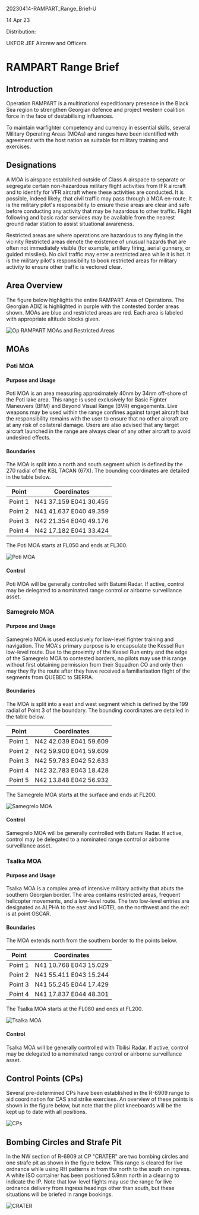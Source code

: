 20230414-RAMPART_Range_Brief-U

14 Apr 23

Distribution:

UKFOR JEF Aircrew and Officers

# RAMPART Range Brief

## Introduction

Operation RAMPART is a multinational expeditionary presence in the Black Sea region to strengthen Georgian defence and project western coalition force in the face of destabilising influences.

To maintain warfighter competency and currency in essential skills, several Military Operating Areas (MOAs) and ranges have been identified with agreement with the host nation as suitable for military training and exercises.

## Designations

A MOA is airspace established outside of Class A airspace to separate or segregate certain non-hazardous military flight activities from IFR aircraft and to identify for VFR aircraft where these activities are conducted.
It is possible, indeed likely, that civil traffic may pass through a MOA en-route.
It is the military pilot's responsibility to ensure these areas are clear and safe before conducting any activity that may be hazardous to other traffic.
Flight following and basic radar services may be available from the nearest ground radar station to assist situational awareness.

Restricted areas are where operations are hazardous to any flying in the vicinity
Restricted areas denote the existence of unusual hazards that are often not immediately visible (for example, artillery firing, aerial gunnery, or guided missiles).
No civil traffic may enter a restricted area while it is hot.
It is the military pilot's responsibility to book restricted areas for military activity to ensure other traffic is vectored clear.

## Area Overview

The figure below highlights the entire RAMPART Area of Operations.
The Georgian ADIZ is highlighted in purple with the contested border areas shown.
MOAs are blue and restricted areas are red.
Each area is labeled with appropriate altitude blocks given.

![Op RAMPART MOAs and Restricted Areas](Area.png)

## MOAs

### Poti MOA

#### Purpose and Usage

Poti MOA is an area measuring approximately 40nm by 34nm off-shore of the Poti lake area.
This range is used exclusively for Basic Fighter Maneuvers (BFM) and Beyond Visual Range (BVR) engagements.
Live weapons may be used within the range confines against target aircraft but the responsibility remains with the user to ensure that no other aircraft are at any risk of collateral damage.
Users are also advised that any target aircraft launched in the range are always clear of any other aircraft to avoid undesired effects.

#### Boundaries

The MOA is split into a north and south segment which is defined by the 270 radial of the KBL TACAN (67X).
The bounding coordinates are detailed in the table below.

| Point   | Coordinates            |
| ------- | ---------------------- |
| Point 1 | N41 37.159 E041 30.455 |
| Point 2 | N41 41.637 E040 49.359 |
| Point 3 | N42 21.354 E040 49.176 |
| Point 4 | N42 17.182 E041 33.424 |

The Poti MOA starts at FL050 and ends at FL300.

![Poti MOA](PotiMOA.png)

#### Control

Poti MOA will be generally controlled with Batumi Radar.
If active, control may be delegated to a nominated range control or airborne surveillance asset.

### Samegrelo MOA

#### Purpose and Usage

Samegrelo MOA is used exclusively for low-level fighter training and navigation.
The MOA's primary purpose is to encapsulate the Kessel Run low-level route.
Due to the proximity of the Kessel Run entry and the edge of the Samegrelo MOA to contested borders, no pilots may use this range without first obtaining permission from their Squadron CO and only then may they fly the route after they have received a familiarisation flight of the segments from QUEBEC to SIERRA.

#### Boundaries

The MOA is split into a east and west segment which is defined by the 199 radial of Point 3 of the boundary.
The bounding coordinates are detailed in the table below.

| Point   | Coordinates            |
| ------- | ---------------------- |
| Point 1 | N42 42.039 E041 59.609 |
| Point 2 | N42 59.900 E041 59.609 |
| Point 3 | N42 59.783 E042 52.633 |
| Point 4 | N42 32.783 E043 18.428 |
| Point 5 | N42 13.848 E042 56.932 |

The Samegrelo MOA starts at the surface and ends at FL200.

![Samegrelo MOA](SamegreloMOA.png)

#### Control

Samegrelo MOA will be generally controlled with Batumi Radar.
If active, control may be delegated to a nominated range control or airborne surveillance asset.

### Tsalka MOA

#### Purpose and Usage

Tsalka MOA is a complex area of intensive military activity that abuts the southern Georgian border.
The area contains restricted areas, frequent helicopter movements, and a low-level route.
The two low-level entries are designated as ALPHA to the east and HOTEL on the northwest and the exit is at point OSCAR.

#### Boundaries

The MOA extends north from the southern border to the points below.

| Point   | Coordinates            |
| ------- | ---------------------- |
| Point 1 | N41 10.768 E043 15.029 |
| Point 2 | N41 55.411 E043 15.244 |
| Point 3 | N41 55.245 E044 17.429 |
| Point 4 | N41 17.837 E044 48.301 |

The Tsalka MOA starts at the FL080 and ends at FL200.

![Tsalka MOA](TsalkaMOA.png)

#### Control

Tsalka MOA will be generally controlled with Tbilisi Radar.
If active, control may be delegated to a nominated range control or airborne surveillance asset.

## Control Points (CPs)

Several pre-determined CPs have been established in the R-6909 range to aid coordination for CAS and strike exercises.
An overview of these points is shown in the figure below, but note that the pilot kneeboards will be the kept up to date with all positions.

![CPs](CPs.png)

## Bombing Circles and Strafe Pit

In the NW section of R-6909 at CP "CRATER" are two bombing circles and one strafe pit as shown in the figure below.
This range is cleared for live ordnance while using RH patterns in from the north to the south on ingress.
A white ISO container has been positioned 5.9nm north in a clearing to indicate the IP.
Note that low-level flights may use the range for live ordnance delivery from ingress headings other than south, but these situations will be briefed in range bookings.

![CRATER](CRATER.png)


